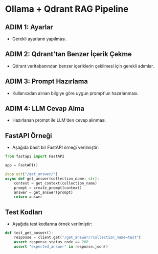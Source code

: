 # Ollama + Qdrant RAG Pipeline

## ADIM 1: Ayarlar
- Gerekli ayarların yapılması.

## ADIM 2: Qdrant'tan Benzer İçerik Çekme
- Qdrant veritabanından benzer içeriklerin çekilmesi için gerekli adımlar.

## ADIM 3: Prompt Hazırlama
- Kullanıcıdan alınan bilgiye göre uygun prompt'un hazırlanması.

## ADIM 4: LLM Cevap Alma
- Hazırlanan prompt ile LLM'den cevap alınması.

## FastAPI Örneği
- Aşağıda basit bir FastAPI örneği verilmiştir:

```python
from fastapi import FastAPI

app = FastAPI()

@app.get("/get_answer/")
async def get_answer(collection_name: str):
    context = get_context(collection_name)
    prompt = create_prompt(context)
    answer = get_answer(prompt)
    return answer
```

## Test Kodları
- Aşağıda test kodlarına örnek verilmiştir:

```python
def test_get_answer():
    response = client.get("/get_answer/?collection_name=test")
    assert response.status_code == 200
    assert "expected_answer" in response.json()
```
